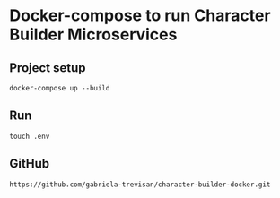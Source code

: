 # Docker-compose to run Character Builder Microservices

## Project setup
```
docker-compose up --build
```

## Run
```
touch .env
```

## GitHub
```
https://github.com/gabriela-trevisan/character-builder-docker.git
```
